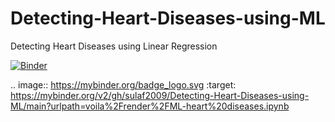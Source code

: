 # Detecting-Heart-Diseases-using-ML
Detecting Heart Diseases using Linear Regression 

[![Binder](https://mybinder.org/badge_logo.svg)](https://mybinder.org/v2/gh/sulaf2009/Detecting-Heart-Diseases-using-ML/main?urlpath=voila%2Frender%2FML-heart%20diseases.ipynb)


.. image:: https://mybinder.org/badge_logo.svg
 :target: https://mybinder.org/v2/gh/sulaf2009/Detecting-Heart-Diseases-using-ML/main?urlpath=voila%2Frender%2FML-heart%20diseases.ipynb


